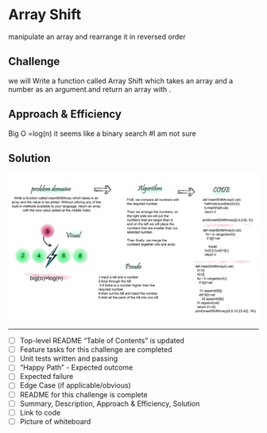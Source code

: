 # Array Shift
manipulate an array and rearrange it in reversed order
## Challenge
we will Write a function called Array Shift which takes an array and a number as an argument.and return an array with .

## Approach & Efficiency
 Big O =log(n) it seems like a binary search #I am not sure

 

## Solution
<!-- ![img](./ArrayShift/challenges/data_structures_and_algorithms/data_structures_and_algorithms/assets/array-shift.jpg) -->
![img](../../../../assets/array-shift.jpg)


_________________________________________________________
- [ ] Top-level README “Table of Contents” is updated
- [ ] Feature tasks for this challenge are completed
- [ ] Unit tests written and passing
- [ ] “Happy Path” - Expected outcome
- [ ] Expected failure
- [ ] Edge Case (if applicable/obvious)
- [ ] README for this challenge is complete
- [ ] Summary, Description, Approach & Efficiency, Solution
- [ ] Link to code
- [ ] Picture of whiteboard